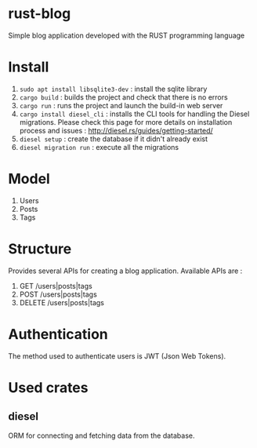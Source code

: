 # rust-blog

Simple blog application developed with the RUST programming language

# Install

1. `sudo apt install libsqlite3-dev` : install the sqlite library
2. `cargo build` : builds the project and check that there is no errors
3. `cargo run` : runs the project and launch the build-in web server
4. `cargo install diesel_cli` :
installs the CLI tools for handling the Diesel migrations.
Please check this page for more details on installation process and issues : 
http://diesel.rs/guides/getting-started/
5. `diesel setup` : create the database if it didn't already exist
6. `diesel migration run` : execute all the migrations

# Model

1. Users
2. Posts
3. Tags

# Structure

Provides several APIs for creating a blog application. Available APIs are :
1. GET /users|posts|tags
2. POST /users|posts|tags
3. DELETE /users|posts|tags

# Authentication

The method used to authenticate users is JWT (Json Web Tokens).

# Used crates

## diesel

ORM for connecting and fetching data from the database.


